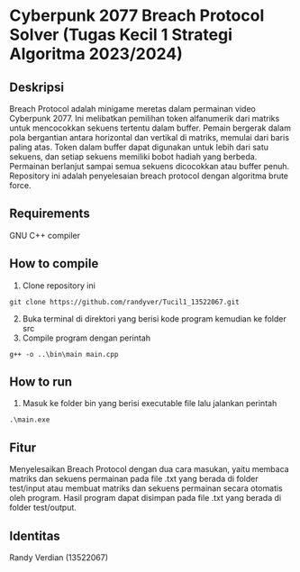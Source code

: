 # Cyberpunk 2077 Breach Protocol Solver (Tugas Kecil 1 Strategi Algoritma 2023/2024)

## Deskripsi
Breach Protocol adalah minigame meretas dalam permainan video Cyberpunk 2077. Ini melibatkan pemilihan token alfanumerik dari matriks untuk mencocokkan sekuens tertentu dalam buffer. Pemain bergerak dalam pola bergantian antara horizontal dan vertikal di matriks, memulai dari baris paling atas. Token dalam buffer dapat digunakan untuk lebih dari satu sekuens, dan setiap sekuens memiliki bobot hadiah yang berbeda. Permainan berlanjut sampai semua sekuens dicocokkan atau buffer penuh. Repository ini adalah penyelesaian breach protocol dengan algoritma brute force.

## Requirements
GNU C++ compiler

## How to compile
1. Clone repository ini
```
git clone https://github.com/randyver/Tucil1_13522067.git
```
2. Buka terminal di direktori yang berisi kode program kemudian ke folder src
3. Compile program dengan perintah
```
g++ -o ..\bin\main main.cpp
```

## How to run
1. Masuk ke folder bin yang berisi executable file lalu jalankan perintah
```
.\main.exe
```

## Fitur
Menyelesaikan Breach Protocol dengan dua cara masukan, yaitu membaca matriks dan sekuens permainan pada file .txt yang berada di folder test/input atau membuat matriks dan sekuens permainan secara otomatis oleh program. Hasil program dapat disimpan pada file .txt yang berada di folder test/output.

## Identitas
Randy Verdian (13522067)